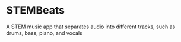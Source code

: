 # STEMBeats
A STEM music app that separates audio into different tracks, such as drums, bass, piano, and vocals
